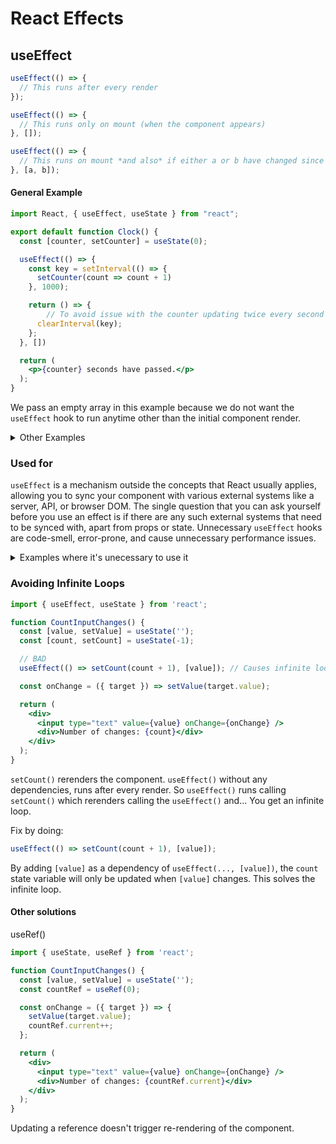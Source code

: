 # React Effects

## useEffect

```jsx
useEffect(() => {
  // This runs after every render
});

useEffect(() => {
  // This runs only on mount (when the component appears)
}, []);

useEffect(() => {
  // This runs on mount *and also* if either a or b have changed since the last render
}, [a, b]);
```
#### General Example
```jsx
import React, { useEffect, useState } from "react";

export default function Clock() {
  const [counter, setCounter] = useState(0);

  useEffect(() => {
    const key = setInterval(() => {
      setCounter(count => count + 1)
    }, 1000);

    return () => {
        // To avoid issue with the counter updating twice every second
      clearInterval(key);
    };
  }, [])

  return (
    <p>{counter} seconds have passed.</p>
  );
}
```
We pass an empty array in this example because we do not want the `useEffect` hook to run anytime other than the initial component render.

<details>
        <summary>Other Examples</summary>

```jsx
const serverUrl = 'https://localhost:1234';

function ChatRoom({ roomId }) {
  useEffect(() => {
    const connection = createConnection(serverUrl, roomId);
    connection.connect();
    return () => {
      connection.disconnect();
    };
  }, [roomId]);
  // ...
}
```
When the roomId prop has changed, so what your Effect did back then no longer matches the UI.

At this point, you want React to do two things:

1. Stop synchronizing with the old roomId (disconnect from the "prevRoom" room)
2. Start synchronizing with the new roomId (connect to the "currRoom" room)


</details>

### Used for

`useEffect` is a mechanism outside the concepts that React usually applies, allowing you to sync your component with various external systems like a server, API, or browser DOM. The single question that you can ask yourself before you use an effect is if there are any such external systems that need to be synced with, apart from props or state. Unnecessary `useEffect` hooks are code-smell, error-prone, and cause unnecessary performance issues.

<details>
        <summary>Examples where it's unecessary to use it</summary>

```jsx
import React, { useState } from "react";

export default function AdditionDisplay() {
  const [number1, setNumber1] = useState(0);
  const [number2, setNumber2] = useState(0);

  // This is all unnecessary.

  // const [sum, setSum] = useState(0);
  // useEffect(() => {
  //   setSum(number1 + number2);
  // }, [number1, number2]);

  const sum = number1 + number2;

  return (
    <p>{number1} + {number2} = {sum}</p>
  );
}
```

```jsx
import React, { useState } from "react";

export default function App() {
  const [input, setInput] = useState("");

  const handleInput = (e) => {
    setInput(e.target.value);
  };

  // You should avoid direct manipulation when not necessary

  // useEffect(() => {
  //   document.getElementById("name").addEventListener("change", handleInput);
  //   return () => {
  //     document.getElementById("name").removeEventListener("change", handleInput);
  //   }
  // });

  return (
    <>
      {/* <input id="name" /> */}

      <input onChange={handleInput} value={input} />
      <p>{ input }</p>
    </>
  );
}
```
</details>

### Avoiding Infinite Loops

```jsx
import { useEffect, useState } from 'react';

function CountInputChanges() {
  const [value, setValue] = useState('');
  const [count, setCount] = useState(-1);

  // BAD
  useEffect(() => setCount(count + 1), [value]); // Causes infinite loop

  const onChange = ({ target }) => setValue(target.value);

  return (
    <div>
      <input type="text" value={value} onChange={onChange} />
      <div>Number of changes: {count}</div>
    </div>
  );
}
```
`setCount()` rerenders the component. `useEffect()` without any dependencies, runs after every render. So `useEffect()` runs calling `setCount()` which rerenders calling the `useEffect()` and... You get an infinite loop.


Fix by doing:

```jsx
useEffect(() => setCount(count + 1), [value]);
```

By adding `[value]` as a dependency of `useEffect(..., [value])`, the `count` state variable will only be updated when `[value]` changes. This solves the infinite loop.

#### Other solutions

useRef()
```jsx
import { useState, useRef } from 'react';

function CountInputChanges() {
  const [value, setValue] = useState('');
  const countRef = useRef(0);

  const onChange = ({ target }) => {
    setValue(target.value);
    countRef.current++;
  };

  return (
    <div>
      <input type="text" value={value} onChange={onChange} />
      <div>Number of changes: {countRef.current}</div>
    </div>
  );
}
```
Updating a reference doesn't trigger re-rendering of the component.